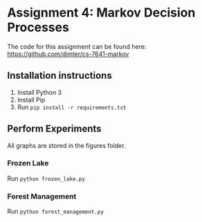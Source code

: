 # Assignment 4: Markov Decision Processes

The code for this assignment can be found here: https://github.com/dimter/cs-7641-markov

## Installation instructions
1. Install Python 3
2. Install Pip
3. Run `pip install -r requirements.txt`

## Perform Experiments
All graphs are stored in the figures folder.

### Frozen Lake
Run `python frozen_lake.py`

### Forest Management
Run `python forest_management.py`